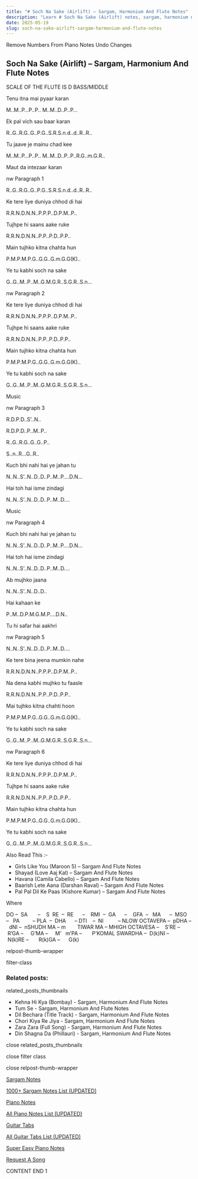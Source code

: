 ```yaml
---
title: "# Soch Na Sake (Airlift) – Sargam, Harmonium And Flute Notes"
description: "Learn # Soch Na Sake (Airlift) notes, sargam, harmonium notations and flute notes. Easy step-by-step tutorial for beginners."
date: 2025-05-19
slug: soch-na-sake-airlift-sargam-harmonium-and-flute-notes
---
```


Remove Numbers From Piano Notes
Undo Changes



## Soch Na Sake (Airlift) – Sargam, Harmonium And Flute Notes



SCALE OF THE FLUTE IS D BASS/MIDDLE



Tenu itna mai pyaar karan



M..M..P…P..P.. M..M..D..P..P…



Ek pal vich sau baar karan



R..G..R.G..G..P.G..S.R.S.n.d..d..R..R..



Tu jaave je mainu chad kee



M..M..P…P..P.. M..M..D..P..P..R.G..m.G.R..



Maut da intezaar karan



nw Paragraph 1

R..G..R.G..G..P.G..S.R.S.n.d..d..R..R..



Ke tere liye duniya chhod di hai



R.R.N.D.N.N..P.P.P..D.P.M..P..



Tujhpe hi saans aake ruke



R.R.N.D.N.N..P.P..P.D..P.P..



Main tujhko kitna chahta hun



P.M.P.M.P.G..G.G..G.m.G.G(K)..



Ye tu kabhi soch na sake



G..G..M..P..M..G.M.G.R..S.G.R..S.n…

nw Paragraph 2



Ke tere liye duniya chhod di hai



R.R.N.D.N.N..P.P.P..D.P.M..P..



Tujhpe hi saans aake ruke



R.R.N.D.N.N..P.P..P.D..P.P..



Main tujhko kitna chahta hun



P.M.P.M.P.G..G.G..G.m.G.G(K)..



Ye tu kabhi soch na sake



G..G..M..P..M..G.M.G.R..S.G.R..S.n…



Music



nw Paragraph 3

R.D.P.D..S’..N..



R.D.P.D..P..M..P..



R..G..R.G..G..G..P..



S..n..R…G..R..



Kuch bhi nahi hai ye jahan tu



N..N..S’..N..D..D..P..M..P….D.N…



Hai toh hai isme zindagi



N..N..S’..N..D..D..P..M..D….



Music

nw Paragraph 4



Kuch bhi nahi hai ye jahan tu



N..N..S’..N..D..D..P..M..P….D.N…



Hai toh hai isme zindagi



N..N..S’..N..D..D..P..M..D….



Ab mujhko jaana



N..N..S’..N..D..D..



Hai kahaan ke



P..M..D.P.M.G.M.P….D.N..



Tu hi safar hai aakhri



nw Paragraph 5

N..N..S’..N..D..D..P..M..D….



Ke tere bina jeena mumkin nahe



R.R.N.D.N.N..P.P.P..D.P.M..P..



Na dena kabhi mujhko tu faasle



R.R.N.D.N.N..P.P..P.D..P.P..



Mai tujhko kitna chahti hoon



P.M.P.M.P.G..G.G..G.m.G.G(K)..



Ye tu kabhi soch na sake



G..G..M..P..M..G.M.G.R..S.G.R..S.n…

nw Paragraph 6



Ke tere liye duniya chhod di hai



R.R.N.D.N.N..P.P.P..D.P.M..P..



Tujhpe hi saans aake ruke



R.R.N.D.N.N..P.P..P.D..P.P..



Main tujhko kitna chahta hun



P.M.P.M.P.G..G.G..G.m.G.G(K)..



Ye tu kabhi soch na sake



G..G..M..P..M..G.M.G.R..S.G.R..S.n…



Also Read This :-



* Girls Like You (Maroon 5) – Sargam And Flute Notes
* Shayad (Love Aaj Kal) – Sargam And Flute Notes
* Havana (Camila Cabello) – Sargam And Flute Notes
* Baarish Lete Aana (Darshan Raval) – Sargam And Flute Notes
* Pal Pal Dil Ke Paas (Kishore Kumar) – Sargam And Flute Notes

Where



DO –  SA       –    S  RE  –  RE      –    RMI  –  GA      –    GFA  –   MA      –  MSO  –   PA         – PLA  –  DHA      – DTI    –  NI          – NLOW OCTAVEPA –  pDHA –  dNI –  nSHUDH MA – m        TIWAR MA – MHIGH OCTAVESA –    S’RE –     R’GA –     G’MA –     M’   m’PA –       P’KOMAL SWARDHA –  D(k)NI –       N(k)RE –       R(k)GA –      G(k)



relpost-thumb-wrapper

filter-class

### Related posts:

related_posts_thumbnails

* Kehna Hi Kya (Bombay) - Sargam, Harmonium And Flute Notes
* Tum Se - Sargam, Harmonium And Flute Notes
* Dil Bechara (Title Track) - Sargam, Harmonium And Flute Notes
* Chori Kiya Re Jiya -  Sargam, Harmonium And Flute Notes
* Zara Zara (Full Song) - Sargam, Harmonium And Flute Notes
* Din Shagna Da (Phillauri) - Sargam, Harmonium And Flute Notes

close related_posts_thumbnails

close filter class

close relpost-thumb-wrapper

[Sargam Notes](/sargam-notes.html)

[1000+ Sargam Notes List (UPDATED)](/all-songs-list-sargam-notes.html)

[Piano Notes](/piano-notes.html)

[All Piano Notes List (UPDATED)](/all-songs-list-piano-notes.html)

[Guitar Tabs](/guitar-tabs.html)

[All Guitar Tabs List (UPDATED)](/all-songs-list-guitar-tabs.html)

[Super Easy Piano Notes](https://studywall.in/)

[Request A Song](/request-a-song.html)

CONTENT END 1

